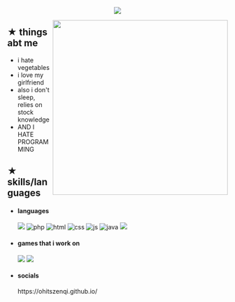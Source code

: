 <p align="center"> <img src="https://readme-typing-svg.demolab.com?font=Fira+Code&pause=1000&color=7F2597&width=435&separator=%3C&lines=I+love+to+procrastinate%3Calso+uh+im+underage+like+14%3Cmy+favorite+anime++is+steins;gate+and+chainsaw+man%3Cand+i+started+programming+at+10"> </p>
<img align="right" width="400"  src="https://i.pinimg.com/564x/53/74/96/537496937f80fa0feaf995095d88f1cd.jpg"/>
<div>
<h2>★  things abt me </h2>
  
-  i hate vegetables
-  i love my girlfriend
-  also i don't sleep, relies on stock knowledge
-  AND I HATE PROGRAMMING
<h2>★ skills/languages</h2>

- <h4>languages</h4>
   <img src="https://img.shields.io/badge/python-3670A0?style=for-the-badge&logo=python&logoColor=ffdd54">
   <img src = "https://img.shields.io/badge/php-%23777BB4.svg?style=for-the-badge&logo=php&logoColor=white" alt = "php" />
   <img src = "https://img.shields.io/badge/HTML5-E34F26?style=for-the-badge&logo=html5&logoColor=white" alt = "html" />
   <img src = "https://img.shields.io/badge/CSS3-1572B6?style=for-the-badge&logo=css3&logoColor=white" alt = "css" />
   <img src = "https://img.shields.io/badge/JS-323330?style=for-the-badge&logo=javascript&logoColor=F7DF1E" alt = "js" />
   <img src = "https://img.shields.io/badge/java-%23ED8B00.svg?style=for-the-badge&logo=java&logoColor=white" alt = "java" />
   <img src = "https://img.shields.io/badge/lua-1e1469?style=for-the-badge&logo=lua&logoColor=fffff">


- <h4>games that i work on</h4>
   <img src = "https://img.shields.io/badge/roblox-38383d?style=for-the-badge&logo=roblox&logoColor=fffff">
   <img src = "https://img.shields.io/badge/minecraft-02781a?style=for-the-badge&logo=minecraft&logoColor=fffff">

- <h4>socials</h4>
  https://ohitszenqi.github.io/
</div>


<!--
**ohitszenqi/ohitszenqi** is a ✨ _special_ ✨ repository because its `README.md` (this file) appears on your GitHub profile.

Here are some ideas to get you started:

- 🔭 I’m currently working on ...
- 🌱 I’m currently learning ...
- 👯 I’m looking to collaborate on ...
- 🤔 I’m looking for help with ...
- 💬 Ask me about ...
- 📫 How to reach me: ...
- 😄 Pronouns: ...
- ⚡ Fun fact: ...
-->
